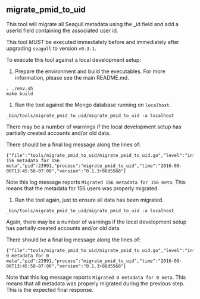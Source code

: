 ## migrate_pmid_to_uid

This tool will migrate all Seagull metadata using the _id field and add a userId field containing the associated user id.

This tool *MUST* be executed immediately before and immediately after upgrading `seagull` to version `v0.3.1`.

To execute this tool against a local development setup:

1. Prepare the environment and build the executables. For more information, please see the main README.md.

  ```
  . ./env.sh
  make build
  ```

1. Run the tool against the Mongo database running on `localhost`.

  ```
  _bin/tools/migrate_pmid_to_uid/migrate_pmid_to_uid -a localhost
  ```

  There may be a number of warnings if the local development setup has partially created accounts and/or old data.

  There should be a final log message along the lines of:

  ```
  {"file":"tools/migrate_pmid_to_uid/migrate_pmid_to_uid.go","level":"info","line":455,"msg":"Migrated 156 metadata for 156 meta","pid":23991,"process":"migrate_pmid_to_uid","time":"2016-09-06T13:45:58-07:00","version":"0.1.3+88d5568"}
  ```

  Note this log message reports `Migrated 156 metadata for 156 meta`. This means that the metadata for 156 users was properly migrated.

1. Run the tool again, just to ensure all data has been migrated.

  ```
  _bin/tools/migrate_pmid_to_uid/migrate_pmid_to_uid -a localhost
  ```

  Again, there may be a number of warnings if the local development setup has partially created accounts and/or old data.

  There should be a final log message along the lines of:

  ```
  {"file":"tools/migrate_pmid_to_uid/migrate_pmid_to_uid.go","level":"info","line":455,"msg":"Migrated 0 metadata for 0 meta","pid":23991,"process":"migrate_pmid_to_uid","time":"2016-09-06T13:45:58-07:00","version":"0.1.3+88d5568"}
  ```

  Note that this log message reports `Migrated 0 metadata for 0 meta`. This means that all metadata was properly migrated during the previous step. This is the expected final response.
